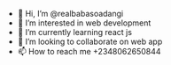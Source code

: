 - 👋 Hi, I’m @realbabasoadangi
- 👀 I’m interested in web development 
- 🌱 I’m currently learning react js
- 💞️ I’m looking to collaborate on web app
- 📫 How to reach me +2348062650844

<!---
realbabasoadangi/realbabasoadangi is a ✨ special ✨ repository because its `README.md` (this file) appears on your GitHub profile.
You can click the Preview link to take a look at your changes.
--->
